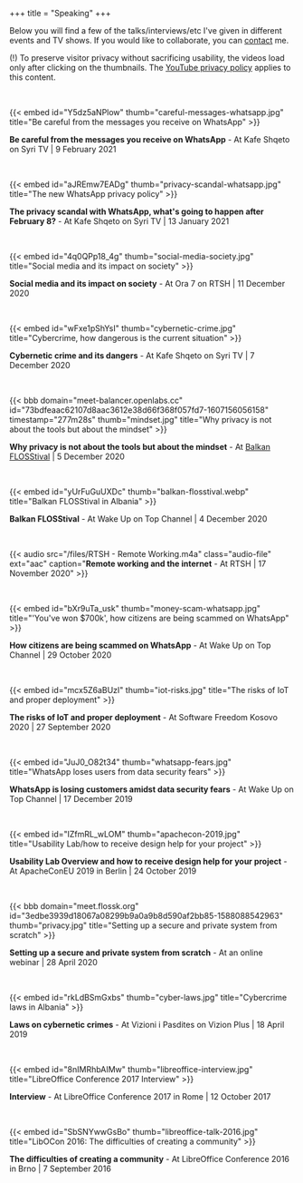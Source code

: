 +++
title = "Speaking"
+++

Below you will find a few of the talks/interviews/etc I've given in different events and TV shows. If you would like to collaborate, you can [contact](/about#contact) me.

(!) To preserve visitor privacy without sacrificing usability, the videos load only after clicking on the thumbnails. The [YouTube privacy policy](https://policies.google.com/privacy "Google Privacy Policy applies here") applies to this content.

<br />

{{< embed id="Y5dz5aNPlow" thumb="careful-messages-whatsapp.jpg" title="Be careful from the messages you receive on WhatsApp" >}}

**Be careful from the messages you receive on WhatsApp** - At Kafe Shqeto on Syri TV | 9 February 2021

<br />

{{< embed id="aJREmw7EADg" thumb="privacy-scandal-whatsapp.jpg" title="The new WhatsApp privacy policy" >}}

**The privacy scandal with WhatsApp, what's going to happen after February 8?** - At Kafe Shqeto on Syri TV | 13 January 2021

<br />

{{< embed id="4q0QPp18_4g" thumb="social-media-society.jpg" title="Social media and its impact on society" >}}

**Social media and its impact on society** - At Ora 7 on RTSH | 11 December 2020

<br />

{{< embed id="wFxe1pShYsI" thumb="cybernetic-crime.jpg" title="Cybercrime, how dangerous is the current situation" >}}

**Cybernetic crime and its dangers** - At Kafe Shqeto on Syri TV | 7 December 2020

<br />

{{< bbb domain="meet-balancer.openlabs.cc" id="73bdfeaac62107d8aac3612e38d66f368f057fd7-1607156056158" timestamp="277m28s" thumb="mindset.jpg" title="Why privacy is not about the tools but about the mindset" >}}

**Why privacy is not about the tools but about the mindset** - At [Balkan FLOSStival](http://balkanflosstival.cc) | 5 December 2020

<br />

{{< embed id="yUrFuGuUXDc" thumb="balkan-flosstival.webp" title="Balkan FLOSStival in  Albania" >}}

**Balkan FLOSStival** - At Wake Up on Top Channel | 4 December 2020

<br />

{{< audio src="/files/RTSH - Remote Working.m4a" class="audio-file" ext="aac" caption="**Remote working and the internet** - At RTSH | 17 November 2020" >}}

<br />

{{< embed id="bXr9uTa_usk" thumb="money-scam-whatsapp.jpg" title="'You've won $700k', how citizens are being scammed on WhatsApp" >}}

**How citizens are being scammed on WhatsApp** - At Wake Up on Top Channel | 29 October 2020

<br />

{{< embed id="mcx5Z6aBUzI" thumb="iot-risks.jpg" title="The risks of IoT and proper deployment" >}}

**The risks of IoT and proper deployment** - At Software Freedom Kosovo 2020 | 27 September 2020

<br />

{{< embed id="JuJ0_O82t34" thumb="whatsapp-fears.jpg" title="WhatsApp loses users from data security fears" >}}

**WhatsApp is losing customers amidst data security fears** - At Wake Up on Top Channel | 17 December 2019

<br />

{{< embed id="IZfmRL_wLOM" thumb="apachecon-2019.jpg" title="Usability Lab/how to receive design help for your project" >}}

**Usability Lab Overview and how to receive design help for your project** - At ApacheConEU 2019 in Berlin | 24 October 2019

<br />

{{< bbb domain="meet.flossk.org" id="3edbe3939d18067a08299b9a0a9b8d590af2bb85-1588088542963" thumb="privacy.jpg" title="Setting up a secure and private system from scratch" >}}

**Setting up a secure and private system from scratch** - At an online webinar | 28 April 2020

<br />

{{< embed id="rkLdBSmGxbs" thumb="cyber-laws.jpg" title="Cybercrime laws in Albania" >}}

**Laws on cybernetic crimes** - At Vizioni i Pasdites on Vizion Plus | 18 April 2019

<br />

{{< embed id="8nIMRhbAIMw" thumb="libreoffice-interview.jpg" title="LibreOffice Conference 2017 Interview" >}}

**Interview** - At LibreOffice Conference 2017 in Rome | 12 October 2017

<br />

{{< embed id="SbSNYwwGsBo" thumb="libreoffice-talk-2016.jpg" title="LibOCon 2016: The difficulties of creating a community" >}}

**The difficulties of creating a community** - At LibreOffice Conference 2016 in Brno | 7 September 2016
